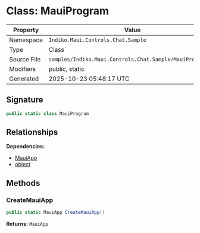 # Class: MauiProgram

| Property | Value |
|----------|-------|
| Namespace | `Indiko.Maui.Controls.Chat.Sample` |
| Type | Class |
| Source File | `samples/Indiko.Maui.Controls.Chat.Sample/MauiProgram.cs` |
| Modifiers | public, static |
| Generated | 2025-10-23 05:48:17 UTC |

## Signature

```csharp
public static class MauiProgram
```

## Relationships

**Dependencies:**
- [MauiApp](MauiApp.md)
- [object](object.md)

## Methods

### CreateMauiApp

```csharp
public static MauiApp CreateMauiApp()
```

**Returns:** `MauiApp`

